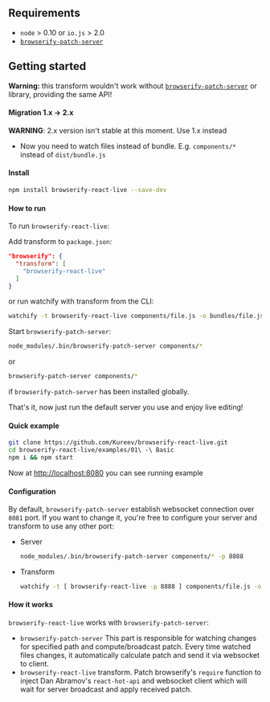 ## Requirements

- `node` > 0.10 or `io.js` > 2.0
- [`browserify-patch-server`](https://github.com/Kureev/browserify-patch-server)

## Getting started
**Warning:** this transform wouldn't work without [`browserify-patch-server`](https://github.com/Kureev/browserify-patch-server) or library, providing the same API!

#### Migration 1.x -> 2.x
**WARNING**: 2.x version isn't stable at this moment. Use 1.x instead
- Now you need to watch files instead of bundle. E.g. `components/*` instead of `dist/bundle.js`

#### Install
```bash
npm install browserify-react-live --save-dev
```

#### How to run
To run `browserify-react-live`:

Add transform to `package.json`:
```json
"browserify": {
  "transform": [
    "browserify-react-live"
  ]
}
```
or run watchify with transform from the CLI:
```bash
watchify -t browserify-react-live components/file.js -o bundles/file.js
```

Start `browserify-patch-server`:
```bash
node_modules/.bin/browserify-patch-server components/*
```
or
```bash
browserify-patch-server components/*
```
if `browserify-patch-server` has been installed globally.

That's it, now just run the default server you use and enjoy live editing!

#### Quick example
```bash
git clone https://github.com/Kureev/browserify-react-live.git
cd browserify-react-live/examples/01\ -\ Basic
npm i && npm start
```

Now at [http://localhost:8080](http://localhost:8080) you can see running example

#### Configuration
By default, `browserify-patch-server` establish websocket connection over `8081` port. If you want to change it, you're free to configure your server and transform to use any other port:

- Server
  ```bash
  node_modules/.bin/browserify-patch-server components/* -p 8888
  ```

- Transform
  ```bash
  watchify -t [ browserify-react-live -p 8888 ] components/file.js -o bundles/file.js
  ```

#### How it works
`browserify-react-live` works with `browserify-patch-server`:
- `browserify-patch-server`
  This part is responsible for watching changes for specified path and compute/broadcast patch. Every time watched files changes, it automatically calculate patch and send it via websocket to client.
- `browserify-react-live` transform. Patch browserify's `require` function to inject Dan Abramov's `react-hot-api` and websocket client which will wait for server broadcast and apply received patch.

